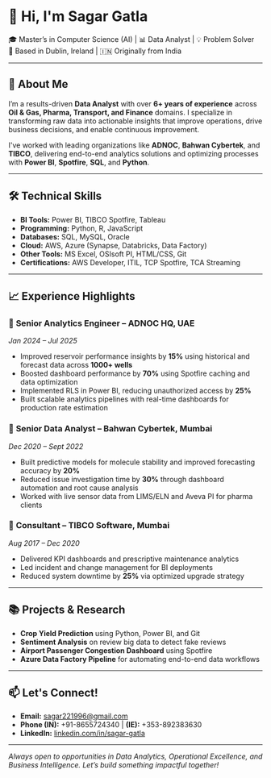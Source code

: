 # 👋 Hi, I'm Sagar Gatla

🎓 Master’s in Computer Science (AI) | 📊 Data Analyst | 💡 Problem Solver  
📍 Based in Dublin, Ireland | 🇮🇳 Originally from India

---

## 🚀 About Me

I’m a results-driven **Data Analyst** with over **6+ years of experience** across **Oil & Gas, Pharma, Transport, and Finance** domains. I specialize in transforming raw data into actionable insights that improve operations, drive business decisions, and enable continuous improvement.

I've worked with leading organizations like **ADNOC**, **Bahwan Cybertek**, and **TIBCO**, delivering end-to-end analytics solutions and optimizing processes with **Power BI**, **Spotfire**, **SQL**, and **Python**.

---

## 🛠️ Technical Skills

- **BI Tools:** Power BI, TIBCO Spotfire, Tableau  
- **Programming:** Python, R, JavaScript  
- **Databases:** SQL, MySQL, Oracle  
- **Cloud:** AWS, Azure (Synapse, Databricks, Data Factory)  
- **Other Tools:** MS Excel, OSIsoft PI, HTML/CSS, Git  
- **Certifications:** AWS Developer, ITIL, TCP Spotfire, TCA Streaming

---

## 📈 Experience Highlights

### 💼 **Senior Analytics Engineer – ADNOC HQ, UAE**
*Jan 2024 – Jul 2025*

- Improved reservoir performance insights by **15%** using historical and forecast data across **1000+ wells**
- Boosted dashboard performance by **70%** using Spotfire caching and data optimization
- Implemented RLS in Power BI, reducing unauthorized access by **25%**
- Built scalable analytics pipelines with real-time dashboards for production rate estimation

### 💼 **Senior Data Analyst – Bahwan Cybertek, Mumbai**
*Dec 2020 – Sept 2022*

- Built predictive models for molecule stability and improved forecasting accuracy by **20%**
- Reduced issue investigation time by **30%** through dashboard automation and root cause analysis
- Worked with live sensor data from LIMS/ELN and Aveva PI for pharma clients

### 💼 **Consultant – TIBCO Software, Mumbai**
*Aug 2017 – Dec 2020*

- Delivered KPI dashboards and prescriptive maintenance analytics
- Led incident and change management for BI deployments
- Reduced system downtime by **25%** via optimized upgrade strategy

---

## 📚 Projects & Research

- **Crop Yield Prediction** using Python, Power BI, and Git  
- **Sentiment Analysis** on review big data to detect fake reviews  
- **Airport Passenger Congestion Dashboard** using Spotfire  
- **Azure Data Factory Pipeline** for automating end-to-end data workflows

---

## 📫 Let's Connect!

- **Email:** [sagar221996@gmail.com](mailto:sagar221996@gmail.com)  
- **Phone (IN):** +91-8655724340 | **(IE):** +353-892383630  
- **LinkedIn:** [linkedin.com/in/sagar-gatla](https://www.linkedin.com/in/sagar-gatla)  


---

*Always open to opportunities in Data Analytics, Operational Excellence, and Business Intelligence. Let’s build something impactful together!*

